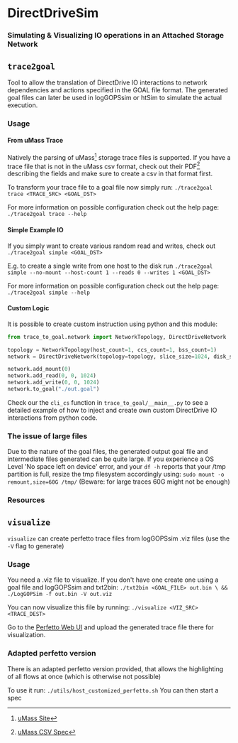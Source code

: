 # DirectDriveSim
### Simulating & Visualizing IO operations in an Attached Storage Network

## `trace2goal`
Tool to allow the translation of DirectDrive IO interactions to network dependencies and actions specified in the GOAL file format.
The generated goal files can later be used in logGOPSsim or htSim to simulate the actual execution.

### Usage

#### From uMass Trace
Natively the parsing of uMass[^1] storage trace files is supported.
If you have a trace file that is not in the uMass csv format, check out their PDF[^2] describing the fields and make sure to create a csv in that format first.

To transform your trace file to a goal file now simply run:
`./trace2goal trace <TRACE_SRC> <GOAL_DST>`

For more information on possible configuration check out the help page:
`./trace2goal trace --help`

#### Simple Example IO
If you simply want to create various random read and writes, check out `./trace2goal simple <GOAL_DST>`

E.g. to create a single write from one host to the disk run `./trace2goal simple --no-mount --host-count 1 --reads 0 --writes 1 <GOAL_DST>`

For more information on possible configuration check out the help page:
`./trace2goal simple --help`

#### Custom Logic
It is possible to create custom instruction using python and this module:
```python
from trace_to_goal.network import NetworkTopology, DirectDriveNetwork

topology = NetworkTopology(host_count=1, ccs_count=1, bss_count=1)
network = DirectDriveNetwork(topology=topology, slice_size=1024, disk_size=2048)

network.add_mount(0)
network.add_read(0, 0, 1024)
network.add_write(0, 0, 1024)
network.to_goal("./out.goal")
```

Check our the `cli_cs` function in `trace_to_goal/__main__.py` to see a detailed example of how to inject and create own custom DirectDrive IO interactions from python code.

### The issue of large files
Due to the nature of the goal files, the generated output goal file and intermediate files generated can be quite large.
If you experience a OS Level 'No space left on device' error, and your `df -h` reports that your /tmp partition is full, resize the tmp filesystem accordingly using:
`sudo mount -o remount,size=60G /tmp/`
(Beware: for large traces 60G might not be enough)

### Resources
[^1]: [uMass Site](https://traces.cs.umass.edu/index.php/storage/storage)
[^2]: [uMass CSV Spec](https://skulddata.cs.umass.edu/traces/storage/SPC-Traces.pdf)

## `visualize`

`visualize` can create perfetto trace files from logGOPSsim .viz files (use the `-V` flag to generate)

### Usage
You need a .viz file to visualize.
If you don't have one create one using a goal file and logGOPSsim and txt2bin:
`./txt2bin <GOAL_FILE> out.bin \
    && ./LogGOPSim -f out.bin -V out.viz`

You can now visualize this file by running:
`./visualize <VIZ_SRC> <TRACE_DEST>`

Go to the [Perfetto Web UI](https://ui.perfetto.dev/) and upload the generated trace file there for visualization.

### Adapted perfetto version
There is an adapted perfetto version provided, that allows the highlighting of all
flows at once (which is otherwise not possible)

To use it run: `./utils/host_customized_perfetto.sh`
You can then start a spec

